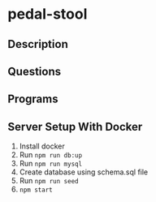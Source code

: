 # pedal-stool

## Description

## Questions

## 

## Programs


## Server Setup With Docker
1. Install docker
2. Run ```npm run db:up```
3. Run ```npm run mysql```
4. Create database using schema.sql file
5. Run ```npm run seed```
6. ```npm start```


